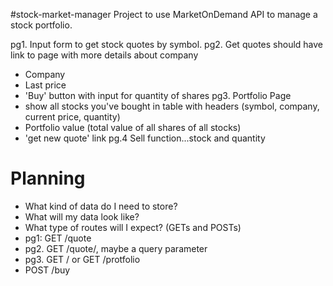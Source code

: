 #stock-market-manager
Project to use MarketOnDemand API to manage a stock portfolio.

pg1. Input form to get stock quotes by symbol.
pg2. Get quotes should have link to page with more details about company
 - Company
 - Last price
 - 'Buy' button with input for quantity of shares
pg3. Portfolio Page
 - show all stocks you've bought in table with headers (symbol, company,
   current price, quantity)
 - Portfolio value (total value of all shares of all stocks)
 - 'get new quote' link
pg.4 Sell function...stock and quantity

# Planning
 - What kind of data do I need to store?
 - What will my data look like?
 - What type of routes will I expect? (GETs and POSTs)
  - pg1: GET /quote
  - pg2. GET /quote/<symbol>, maybe a query parameter
  - pg3. GET / or GET /protfolio
  - POST /buy
